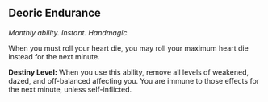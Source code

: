 ## Deoric Endurance

_Monthly ability. Instant. Handmagic._

When you must roll your heart die, you may roll your maximum heart die instead for the next minute.

**Destiny Level:**
When you use this ability, remove all levels of weakened, dazed, and off-balanced affecting you. You are immune to those effects for the next minute, unless self-inflicted.
